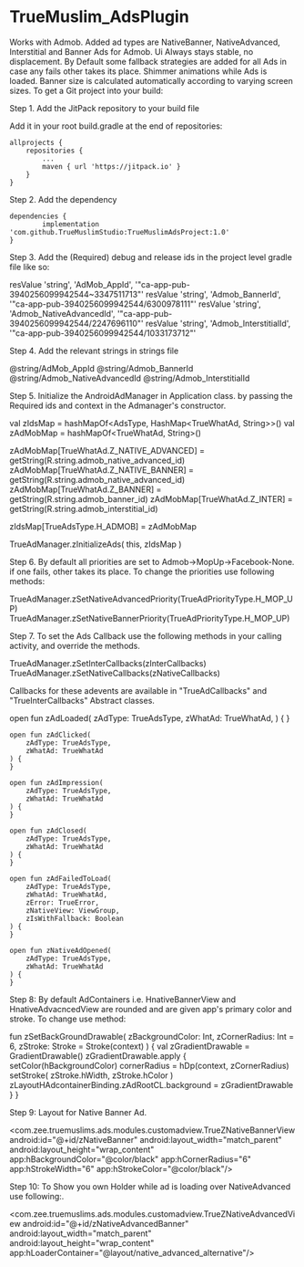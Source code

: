 # TrueMuslim_AdsPlugin
Works with Admob.
Added ad types are NativeBanner, NativeAdvanced, Interstitial and Banner Ads for Admob.
Ui Always stays stable, no displacement.
By Default some fallback strategies are added for all Ads in case any fails other takes its place.
Shimmer animations while Ads is loaded.
Banner size is calculated automatically according to varying screen sizes.
To get a Git project into your build:

Step 1. Add the JitPack repository to your build file

Add it in your root build.gradle at the end of repositories:

	allprojects {
		repositories {
			...
			maven { url 'https://jitpack.io' }
		}
	}
	
Step 2. Add the dependency

	dependencies {
	        implementation 'com.github.TrueMuslimStudio:TrueMuslimAdsProject:1.0'
	}
	
Step 3. Add the (Required) debug and release ids in the project level gradle file like so:

resValue 'string', 'AdMob_AppId', '"ca-app-pub-3940256099942544~3347511713"'
resValue 'string', 'Admob_BannerId', '"ca-app-pub-3940256099942544/6300978111"'
resValue 'string', 'Admob_NativeAdvancedId', '"ca-app-pub-3940256099942544/2247696110"'
resValue 'string', 'Admob_InterstitialId', '"ca-app-pub-3940256099942544/1033173712"'

Step 4. Add the relevant strings in strings file

 <string name="admob_app_id">@string/AdMob_AppId</string>
 <string name="admob_banner_id">@string/Admob_BannerId</string>
 <string name="admob_native_advanced_id">@string/Admob_NativeAdvancedId</string>
 <string name="admob_interstitial_id">@string/Admob_InterstitialId</string>
 
Step 5. Initialize the AndroidAdManager in Application class. by passing the Required
ids and context in the Admanager's constructor.

 val zIdsMap = hashMapOf<AdsType, HashMap<TrueWhatAd, String>>()
 val zAdMobMap = hashMapOf<TrueWhatAd, String>()

 zAdMobMap[TrueWhatAd.Z_NATIVE_ADVANCED] = getString(R.string.admob_native_advanced_id)
 zAdMobMap[TrueWhatAd.Z_NATIVE_BANNER] = getString(R.string.admob_native_advanced_id)
 zAdMobMap[TrueWhatAd.Z_BANNER] = getString(R.string.admob_banner_id)
 zAdMobMap[TrueWhatAd.Z_INTER] = getString(R.string.admob_interstitial_id)


 zIdsMap[TrueAdsType.H_ADMOB] = zAdMobMap

 TrueAdManager.zInitializeAds(
        this,
        zIdsMap
    )
    
Step 6. By default all priorities are set to Admob->MopUp->Facebook-None. if one fails,
other takes its place. To change the priorities use following methods:

TrueAdManager.zSetNativeAdvancedPriority(TrueAdPriorityType.H_MOP_UP)
TrueAdManager.zSetNativeBannerPriority(TrueAdPriorityType.H_MOP_UP) 

Step 7. To set the Ads Callback use the following methods in your calling activity, and override the methods.

TrueAdManager.zSetInterCallbacks(zInterCallbacks)
TrueAdManager.zSetNativeCallbacks(zNativeCallbacks)

Callbacks for these adevents are available in "TrueAdCallbacks" and "TrueInterCallbacks" Abstract classes.

open fun zAdLoaded(
        zAdType: TrueAdsType,
        zWhatAd: TrueWhatAd,
    ) {
    }

    open fun zAdClicked(
        zAdType: TrueAdsType,
        zWhatAd: TrueWhatAd
    ) {
    }

    open fun zAdImpression(
        zAdType: TrueAdsType,
        zWhatAd: TrueWhatAd
    ) {
    }

    open fun zAdClosed(
        zAdType: TrueAdsType,
        zWhatAd: TrueWhatAd
    ) {
    }

    open fun zAdFailedToLoad(
        zAdType: TrueAdsType,
        zWhatAd: TrueWhatAd,
        zError: TrueError,
        zNativeView: ViewGroup,
        zIsWithFallback: Boolean
    ) {
    }

    open fun zNativeAdOpened(
        zAdType: TrueAdsType,
        zWhatAd: TrueWhatAd
    ) {
    }
    
Step 8: By default AdContainers i.e. HnativeBannerView and HnativeAdvacncedView are rounded and
are given app's primary color and stroke. To change use method:

fun zSetBackGroundDrawable(
    zBackgroundColor: Int,
    zCornerRadius: Int = 6,
    zStroke: Stroke = Stroke(context)
) {
    val zGradientDrawable = GradientDrawable()
    zGradientDrawable.apply {
        setColor(hBackgroundColor)
        cornerRadius = hDp(context, zCornerRadius)
        setStroke(
            zStroke.hWidth,
            zStroke.hColor
        )
        zLayoutHAdcontainerBinding.zAdRootCL.background = zGradientDrawable
    }
}

Step 9: Layout for Native Banner Ad.

 <com.zee.truemuslims.ads.modules.customadview.TrueZNativeBannerView
 android:id="@+id/zNativeBanner"
 android:layout_width="match_parent"
 android:layout_height="wrap_content"
 app:hBackgroundColor="@color/black"
 app:hCornerRadius="6"
 app:hStrokeWidth="6"
 app:hStrokeColor="@color/black"/>
 
 Step 10: To Show you own Holder while ad is loading over NativeAdvanced use following:.
 
 <com.zee.truemuslims.ads.modules.customadview.TrueZNativeAdvancedView
        android:id="@+id/zNativeAdvancedBanner"
        android:layout_width="match_parent"
        android:layout_height="wrap_content"
        app:hLoaderContainer="@layout/native_advanced_alternative"/>
